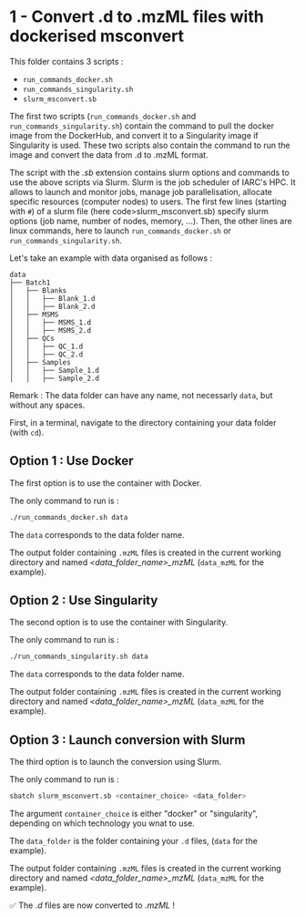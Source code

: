 
# 1 - Convert .d to .mzML files with dockerised msconvert

This folder contains 3 scripts :
- <code>run_commands_docker.sh</code>
- <code>run_commands_singularity.sh</code>
- <code>slurm_msconvert.sb</code>

The first two scripts (<code>run_commands_docker.sh</code> and <code>run_commands_singularity.sh</code>) contain the command to pull the docker image from the DockerHub, and convert it to a Singularity image if Singularity is used. These two scripts also contain the command to run the image and convert the data from .d to .mzML format.

The script with the _.sb_ extension contains slurm options and commands to use the above scripts via Slurm.
Slurm is the job scheduler of IARC's HPC. It allows to launch and monitor jobs, manage job parallelisation, allocate specific resources (computer nodes) to users. The first few lines (starting with <code>#</code>) of a slurm file (here code>slurm_msconvert.sb</code>) specify slurm options (job name, number of nodes, memory, ...). Then, the other lines are linux commands, here to launch <code>run_commands_docker.sh</code> or <code>run_commands_singularity.sh</code>.

Let's take an example with data organised as follows :

    data
    ├── Batch1
    │   ├── Blanks
    │   │   ├── Blank_1.d
    │   │   ├── Blank_2.d
    │   ├── MSMS
    │   │   ├── MSMS_1.d
    │   │   ├── MSMS_2.d
    │   ├── QCs
    │   │   ├── QC_1.d
    │   │   ├── QC_2.d
    │   ├── Samples
    │   │   ├── Sample_1.d
    │   │   ├── Sample_2.d

Remark : The data folder can have any name, not necessarly <code>data</code>, but without any spaces.

First, in a terminal, navigate to the directory containing your data folder (with <code>cd</code>).



## Option 1 : Use Docker

The first option is to use the container with Docker.

The only command to run is :

```bash
./run_commands_docker.sh data
```

The <code>data</code> corresponds to the data folder name.

The output folder containing <code>.mzML</code> files is created in the current working directory and named *<data_folder_name>\_mzML* (<code>data_mzML</code> for the example).



## Option 2 : Use Singularity

The second option is to use the container with Singularity.

The only command to run is :

```bash
./run_commands_singularity.sh data
```

The <code>data</code> corresponds to the data folder name.

The output folder containing <code>.mzML</code> files is created in the current working directory and named *<data_folder_name>\_mzML* (<code>data_mzML</code> for the example).




## Option 3 : Launch conversion with Slurm

The third option is to launch the conversion using Slurm.

The only command to run is :

```bash
sbatch slurm_msconvert.sb <container_choice> <data_folder>
```

The argument <code>container_choice</code> is either "docker" or "singularity", depending on which technology you wnat to use.

The <code>data_folder</code> is the folder containing your <code>.d</code> files, (<code>data</code> for the example).

The output folder containing <code>.mzML</code> files is created in the current working directory and named *<data_folder_name>\_mzML* (<code>data_mzML</code> for the example).

:white_check_mark: The _.d_ files are now converted to _.mzML_ !

